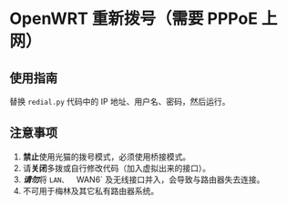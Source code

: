 # OpenWRT 重新拨号（需要 PPPoE 上网）
## 使用指南
替换 `redial.py` 代码中的 IP 地址、用户名、密码，然后运行。
## 注意事项
1. **禁止**使用光猫的拨号模式，必须使用桥接模式。
2. 请**关闭**多拨或自行修改代码（加入虚拟出来的接口）。
3. ***请勿***将 `LAN、  `WAN6` 及无线接口并入，会导致与路由器失去连接。
4. 不可用于梅林及其它私有路由器系统。
